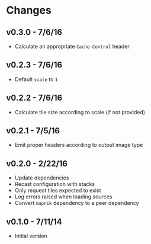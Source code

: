 # Changes

## v0.3.0 - 7/6/16

* Calculate an appropriate `Cache-Control` header

## v0.2.3 - 7/6/16

* Default `scale` to `1`

## v0.2.2 - 7/6/16

* Calculate tile size according to scale (if not provided)

## v0.2.1 - 7/5/16

* Emit proper headers according to output image type

## v0.2.0 - 2/22/16

* Update dependencies
* Recast configuration with stacks
* Only request tiles expected to exist
* Log errors raised when loading sources
* Convert `mapnik` dependency to a peer dependency

## v0.1.0 - 7/11/14

* Initial version
